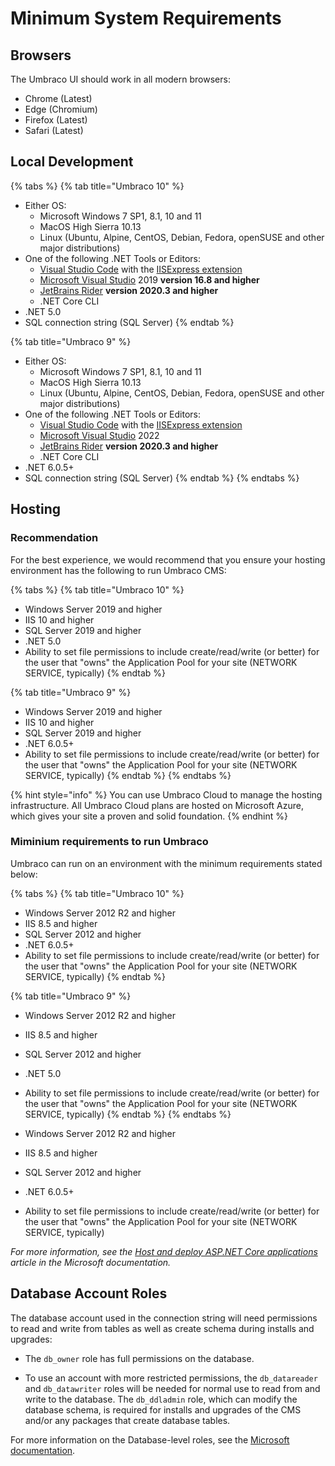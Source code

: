 # Minimum System Requirements

## Browsers

The Umbraco UI should work in all modern browsers:

* Chrome (Latest)
* Edge (Chromium)
* Firefox (Latest)
* Safari (Latest)

## Local Development

{% tabs %}
{% tab title="Umbraco 10" %}
* Either OS:
  * Microsoft Windows 7 SP1, 8.1, 10 and 11
  * MacOS High Sierra 10.13
  * Linux (Ubuntu, Alpine, CentOS, Debian, Fedora, openSUSE and other major distributions)
* One of the following .NET Tools or Editors:
  * [Visual Studio Code](https://code.visualstudio.com/) with the [IISExpress extension](https://marketplace.visualstudio.com/items?itemName=warren-buckley.iis-express)
  * [Microsoft Visual Studio](https://www.visualstudio.com/) 2019 **version 16.8 and higher**
  * [JetBrains Rider](https://www.jetbrains.com/rider) **version 2020.3 and higher**
  * .NET Core CLI
* .NET 5.0
* SQL connection string (SQL Server)
{% endtab %}

{% tab title="Umbraco 9" %}
* Either OS:
  * Microsoft Windows 7 SP1, 8.1, 10 and 11
  * MacOS High Sierra 10.13
  * Linux (Ubuntu, Alpine, CentOS, Debian, Fedora, openSUSE and other major distributions)
* One of the following .NET Tools or Editors:
  * [Visual Studio Code](https://code.visualstudio.com/) with the [IISExpress extension](https://marketplace.visualstudio.com/items?itemName=warren-buckley.iis-express)
  * [Microsoft Visual Studio](https://www.visualstudio.com/) 2022
  * [JetBrains Rider](https://www.jetbrains.com/rider) **version 2020.3 and higher**
  * .NET Core CLI
* .NET 6.0.5+
* SQL connection string (SQL Server)
{% endtab %}
{% endtabs %}

## Hosting

### Recommendation

For the best experience, we would recommend that you ensure your hosting environment has the following to run Umbraco CMS:

{% tabs %}
{% tab title="Umbraco 10" %}
* Windows Server 2019 and higher
* IIS 10 and higher
* SQL Server 2019 and higher
* .NET 5.0
* Ability to set file permissions to include create/read/write (or better) for the user that "owns" the Application Pool for your site (NETWORK SERVICE, typically)
{% endtab %}

{% tab title="Umbraco 9" %}
* Windows Server 2019 and higher
* IIS 10 and higher
* SQL Server 2019 and higher
* .NET 6.0.5+
* Ability to set file permissions to include create/read/write (or better) for the user that "owns" the Application Pool for your site (NETWORK SERVICE, typically)
{% endtab %}
{% endtabs %}

{% hint style="info" %}
You can use Umbraco Cloud to manage the hosting infrastructure. All Umbraco Cloud plans are hosted on Microsoft Azure, which gives your site a proven and solid foundation.
{% endhint %}

### Miminium requirements to run Umbraco

Umbraco can run on an environment with the minimum requirements stated below:

{% tabs %}
{% tab title="Umbraco 10" %}
* Windows Server 2012 R2 and higher
* IIS 8.5 and higher
* SQL Server 2012 and higher
* .NET 6.0.5+
* Ability to set file permissions to include create/read/write (or better) for the user that "owns" the Application Pool for your site (NETWORK SERVICE, typically)
{% endtab %}

{% tab title="Umbraco 9" %}
* Windows Server 2012 R2 and higher
* IIS 8.5 and higher
* SQL Server 2012 and higher
* .NET 5.0
* Ability to set file permissions to include create/read/write (or better) for the user that "owns" the Application Pool for your site (NETWORK SERVICE, typically)
{% endtab %}
{% endtabs %}

* Windows Server 2012 R2 and higher
* IIS 8.5 and higher
* SQL Server 2012 and higher
* .NET 6.0.5+
* Ability to set file permissions to include create/read/write (or better) for the user that "owns" the Application Pool for your site (NETWORK SERVICE, typically)

*For more information, see the [Host and deploy ASP.NET Core applications](https://docs.microsoft.com/en-us/aspnet/core/host-and-deploy/?view=aspnetcore-6.0) article in the Microsoft documentation.*

## Database Account Roles

The database account used in the connection string will need permissions to read and write from tables as well as create schema during installs and upgrades:

* The `db_owner` role has full permissions on the database.

* To use an account with more restricted permissions, the `db_datareader` and `db_datawriter` roles will be needed for normal use to read from and write to the database. The `db_ddladmin` role, which can modify the database schema, is required for installs and upgrades of the CMS and/or any packages that create database tables.

For more information on the Database-level roles, see the [Microsoft documentation](https://docs.microsoft.com/en-us/sql/relational-databases/security/authentication-access/database-level-roles?view=sql-server-ver16#fixed-database-roles).
